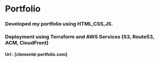 # Portfolio

### Developed my portfolio using HTML,CSS,JS.

### Deployment using Terraform and AWS Services (S3, Route53, ACM, CloudFront)

#### Url : [clementd-portfolio.com]
